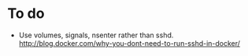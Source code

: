 # To do

  - Use volumes, signals, nsenter rather than sshd. http://blog.docker.com/why-you-dont-need-to-run-sshd-in-docker/
